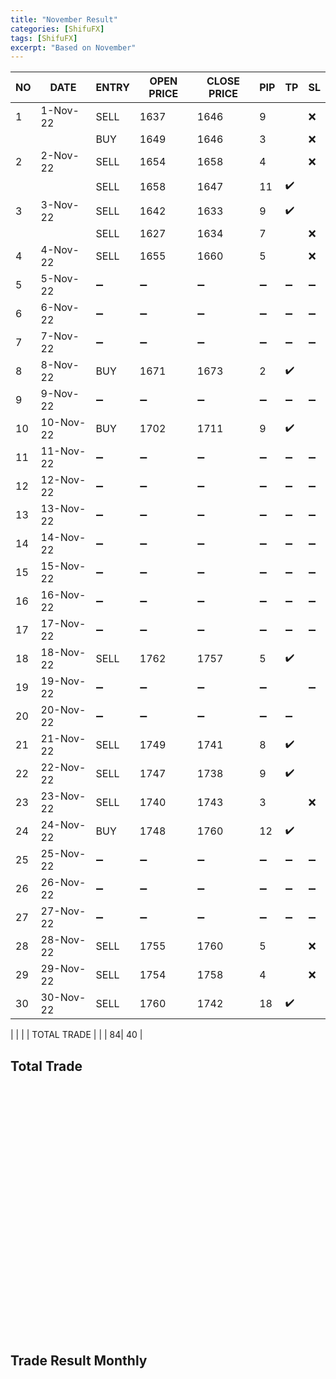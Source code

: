 ```yaml
---
title: "November Result"
categories: [ShifuFX]
tags: [ShifuFX]
excerpt: "Based on November"
---
```


|  NO | DATE  | ENTRY   | OPEN PRICE  | CLOSE PRICE | PIP  | TP| SL|
|---|---|---|---|---|---|---|---|
| 1  |1-Nov-22   | SELL  | 1637  | 1646  | 9  |  | :x: | 
| |  | BUY  | 1649  | 1646  | 3  |  | :x: | 
| 2  | 2-Nov-22  |  SELL | 1654  | 1658  | 4  |  | :x: |
| |  | SELL  | 1658  | 1647  | 11  | :heavy_check_mark: |  | 
| 3  |3-Nov-22   |  SELL | 1642   | 1633  | 9 | :heavy_check_mark: | | 
| |  | SELL  | 1627  | 1634  | 7  |  | :x: | 
| 4  |  4-Nov-22 |  SELL | 1655  | 1660  |  5|  |:x: | 
| 5  | 5-Nov-22  | :heavy_minus_sign:  | :heavy_minus_sign:  |  :heavy_minus_sign: |  :heavy_minus_sign: |  :heavy_minus_sign: |  :heavy_minus_sign: |
| 6  | 6-Nov-22  |:heavy_minus_sign:   |:heavy_minus_sign:   |:heavy_minus_sign:   | :heavy_minus_sign:   |:heavy_minus_sign:  | :heavy_minus_sign:  |
| 7  | 7-Nov-22  |:heavy_minus_sign:   |:heavy_minus_sign:   |:heavy_minus_sign:   | :heavy_minus_sign:   |:heavy_minus_sign:  | :heavy_minus_sign:  |
| 8 | 8-Nov-22  | BUY  | 1671   | 1673   | 2 |  :heavy_check_mark: |   |
| 9  | 9-Nov-22  |:heavy_minus_sign:   |:heavy_minus_sign:   |:heavy_minus_sign:   | :heavy_minus_sign:   |:heavy_minus_sign:  | :heavy_minus_sign:  |
| 10  | 10-Nov-22  | BUY  | 1702  | 1711  | 9 | :heavy_check_mark: | | 
| 11  | 11-Nov-22  | :heavy_minus_sign:   | :heavy_minus_sign:   |:heavy_minus_sign:   |:heavy_minus_sign:   | :heavy_minus_sign:  | :heavy_minus_sign:  |
| 12  | 12-Nov-22  | :heavy_minus_sign:   | :heavy_minus_sign:   |:heavy_minus_sign:   |:heavy_minus_sign:   | :heavy_minus_sign:  | :heavy_minus_sign:  |
| 13  | 13-Nov-22  | :heavy_minus_sign:   | :heavy_minus_sign:   |:heavy_minus_sign:   | :heavy_minus_sign:   | :heavy_minus_sign:  | :heavy_minus_sign:  |
| 14  | 14-Nov-22  | :heavy_minus_sign:   | :heavy_minus_sign:   |:heavy_minus_sign:   |:heavy_minus_sign:   | :heavy_minus_sign:  | :heavy_minus_sign:  |
| 15  | 15-Nov-22  | :heavy_minus_sign:   | :heavy_minus_sign:   |:heavy_minus_sign:   |:heavy_minus_sign:   | :heavy_minus_sign:  | :heavy_minus_sign:  |
| 16  | 16-Nov-22  | :heavy_minus_sign:   | :heavy_minus_sign:   |:heavy_minus_sign:   |:heavy_minus_sign:   | :heavy_minus_sign:  | :heavy_minus_sign:  |
| 17  | 17-Nov-22  | :heavy_minus_sign:   | :heavy_minus_sign:   |:heavy_minus_sign:   |:heavy_minus_sign:   | :heavy_minus_sign:  | :heavy_minus_sign:  |
| 18 | 18-Nov-22  |  SELL | 1762   | 1757  | 5 | :heavy_check_mark: | | 
| 19  | 19-Nov-22  | :heavy_minus_sign:   | :heavy_minus_sign:   | :heavy_minus_sign:  | :heavy_minus_sign:   |   |:heavy_minus_sign:   |
| 20  | 20-Nov-22  |:heavy_minus_sign:   |:heavy_minus_sign:   |:heavy_minus_sign:   |:heavy_minus_sign:   |   :heavy_minus_sign:  |
| 21  | 21-Nov-22  |  SELL | 1749   | 1741   |8   |:heavy_check_mark:   |   |
| 22 | 22-Nov-22  | SELL  | 1747   | 1738   | 9  | :heavy_check_mark:   |   |
| 23  | 23-Nov-22  | SELL  | 1740 | 1743  | 3   |   |:x:   |
| 24  | 24-Nov-22  |  BUY | 1748  | 1760  | 12  | :heavy_check_mark: | | 
| 25  |  25-Nov-22 | :heavy_minus_sign:  | :heavy_minus_sign:  | :heavy_minus_sign:  |  :heavy_minus_sign: | :heavy_minus_sign:  |:heavy_minus_sign:|
| 26  |  26-Nov-22 | :heavy_minus_sign:  | :heavy_minus_sign:  | :heavy_minus_sign:  |  :heavy_minus_sign: | :heavy_minus_sign:  |:heavy_minus_sign:|
| 27 | 27-Nov-22  | :heavy_minus_sign:  |  :heavy_minus_sign: |  :heavy_minus_sign: |  :heavy_minus_sign: |  :heavy_minus_sign: |:heavy_minus_sign:|
| 28  | 28-Nov-22  |  SELL | 1755   | 1760   | 5  |   |:x:   |
| 29  | 29-Nov-22  | SELL  | 1754   | 1758   | 4   |   |:x:   |
| 30  |  30-Nov-22 |  SELL | 1760   | 1742   | 18   |  :heavy_check_mark: |   |

|    |   |    | TOTAL TRADE  |  | | 84| 40 |

## Total Trade

<div id="container" style="width:100%; height:400px;"></div>

<script> 

document.addEventListener('DOMContentLoaded', function () {
        const chart = Highcharts.chart('container', {
            chart: {
                type: 'line'
            },
            title: {
                text: 'November Trade With Shifu FX'
            },
            xAxis: {
                title: {
                    text: 'Week'
                },
                categories: [],
            },
            yAxis: {
                title: {
                    text: 'PIP'
                }
            },
             tooltip: {
                valueSuffix: 'pip'
            },
            series: [{
                name: 'Take Profit',
                data: [0,13, 20,40,70 ,84],
                lineWidth: 3,
                color: '#07ed16'
            }, {
                name: 'Stop Loss',
                data: [0,5, 16, 30, 40],
                lineWidth: 3,
                color: '#ed1307'
            }, {
                name: 'OFF',
                data: [0,1,2,3,4,5,6,7],
                lineWidth: 3,
            }
            ],
        });
    });
</script>

## Trade Result Monthly

<div>
  <canvas id="myChart"></canvas>
</div>

<script> 
    var ctx = document.getElementById('myChart').getContext('2d'); 
    var myChart = new Chart(ctx, { 
        type: 'line', 
        data: {
            labels: [' ','Sep', 'Oct', 'Nov', 'Des'],
            datasets: [
                {
                    label: 'Take Profit',
                    data: [0, 144, 183, 267],
                    fill: false,
                    borderWith: 5,
                    backgroundColor: '#2a9df4',
                    borderColor: '#2a9df4',
                },

                {
                    label: 'Stop Loss',
                    data: [0, 64, 95, 135],
                    fill: false,
                    borderWith: 5,
                    backgroundColor: '#F65A83',
                    borderColor: '#F65A83',

                }
                
                ], 
                },

            options: 
                {
                    scales:
                    { yAxes: [{
                        ticks: {beginAtZero: true}
                    }]}
                }
}); 
</script>